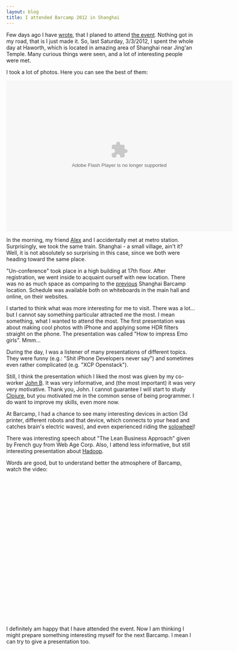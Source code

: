```yaml
---
layout: blog
title: I attended Barcamp 2012 in Shanghai 
---
```


Few days ago I have [wrote](http://tronenko.net/2012/02/27/plans-to-visit-barcamp-sh-2012/), that I planed to attend [the event](http://www.techyizu.org/shanghai-barcamp-2012-march-3). Nothing got in my road,  that is I just made it.
So, last Saturday, 3/3/2012, I spent the whole day at Haworth, which is located in amazing area of Shanghai near Jing'an Temple.
Many curious things were seen, and a lot of interesting people were met.

I took a lot of photos. Here you can see the best of them:

<embed type="application/x-shockwave-flash" src="https://picasaweb.google.com/s/c/bin/slideshow.swf" width="600" height="400" flashvars="host=picasaweb.google.com&captions=1&hl=ru&feat=flashalbum&RGB=0x000000&feed=https%3A%2F%2Fpicasaweb.google.com%2Fdata%2Ffeed%2Fapi%2Fuser%2F107078042288390309013%2Falbumid%2F5716039130501418321%3Falt%3Drss%26kind%3Dphoto%26hl%3Dru" pluginspage="http://www.macromedia.com/go/getflashplayer"></embed>

In the morning, my friend [Alex](http://magazeta.com) and I accidentally met at metro station. Surprisingly, we took the same train. Shanghai - a small village, ain't it? Well, it is not absolutely so surprising in this case, since we both were heading toward the same place.

"Un-conference" took place in a high building at 17th floor. After registration, we went inside to acquaint ourself with new location. There was no as much space as comparing to the [previous](http://mh.malstream.info/notes/176) Shanghai Barcamp location. Schedule was available both on whiteboards in the main hall and online, on their websites. 

I started to think what was more interesting for me to visit. There was a lot... but I cannot say something particular attracted me the most. I mean something, what I wanted to attend the most.
The first presentation was about making cool photos with iPhone and applying some HDR filters straight on the phone. The presentation was called "How to impress Emo girls". Mmm... 

During the day, I was a listener of many presentations of different topics. They were funny (e.g.: "Shit iPhone Developers never say") and sometimes even rather complicated (e.g. "XCP Openstack").

Still, I think the presentation which I liked the most was given by my co-worker [John B](http://biesnecker.com). It was very informative, and (the most important) it was very very motivative. Thank you, John.
I cannot guarantee I will start to study [Clojure](http://en.wikipedia.org/wiki/Clojure), but you motivated me in the common sense of being programmer. I do want to improve my skills, even more now. 

At Barcamp, I had a chance to see many interesting devices in action (3d printer, different robots and that device, which connects to your head and catches brain's electric waves), and even experienced riding the [solowheel](https://picasaweb.google.com/107078042288390309013/03032012ShanghaiBarcamp2012?authkey=Gv1sRgCNaqpb7N2t_peA#5716044294509866034)! 

There was interesting speech about "The Lean Business Approach" given by French guy from Web Age Corp. Also, I attend less informative, but still interesting presentation about [Hadoop](http://en.wikipedia.org/wiki/Hadoop). 

Words are good, but to understand better the atmosphere of Barcamp, watch the video: 

<object width="640" height="360"><param name="movie" value="http://www.youtube.com/v/aM1zN07Mrts?version=3&amp;hl=en_US"></param><param name="allowFullScreen" value="true"></param><param name="allowscriptaccess" value="always"></param><embed src="http://www.youtube.com/v/aM1zN07Mrts?version=3&amp;hl=en_US" type="application/x-shockwave-flash" width="640" height="360" allowscriptaccess="always" allowfullscreen="true"></embed></object>
---

I definitely am happy that I have attended the event. Now I am thinking I might prepare something interesting myself for the next Barcamp. I mean I can try to give a presentation too.